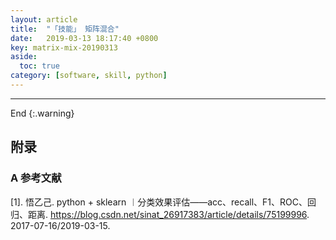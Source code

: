 ```yaml
---
layout: article
title:  "「技能」 矩阵混合"
date:   2019-03-13 18:17:40 +0800
key: matrix-mix-20190313
aside:
  toc: true
category: [software, skill, python]
---
```



-------------------  
 End
{:.warning}  



## 附录
### A  参考文献  
[1]. 悟乙己. python + sklearn ︱分类效果评估——acc、recall、F1、ROC、回归、距离. <https://blog.csdn.net/sinat_26917383/article/details/75199996>. 2017-07-16/2019-03-15.    
